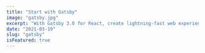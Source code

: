 ```yaml
---
title: "Start with Gatsby"
image: "gatsby.jpg"
excerpt: "With Gatsby 3.0 for React, create lightning-fast web experiences that integrate your favorite services and content. Build e-commerce sites, landing pages, blogs and more in minutes."
date: "2021-03-19"
slug: "gatsby"
isFeatured: true
---
```

